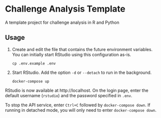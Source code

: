 # Challenge Analysis Template

A template project for challenge analysis in R and Python

## Usage

1. Create and edit the file that contains the future environment variables. You
   can initially start RStudio using this configuration as-is.

       cp .env.example .env

2. Start RStudio. Add the option `-d` or `--detach` to run in the background.

       docker-compose up

RStudio is now available at http://localhost. On the login page, enter the
default username (`rstudio`) and the password specified in `.env`.

To stop the API service, enter `Ctrl+C` followed by `docker-compose down`.  If
running in detached mode, you will only need to enter `docker-compose down`.


<!-- What this project is: A template project for post-challenge analysis with template R markdown files describing important common post-challenge analyses, and a general explanation of how they are done.

What this project isn't: A codebase for running analyses.

## Template structure
`/analysis`: Contains all code notebooks and rendered `html` notebooks.

`/figures`: You could, if you like, store rendered results from your analyses here, so that you can find them when it's time to publish!

`/data`: Where is `/data`? It's a better practice to store the data on Synapse, in the challenge project, so that others can reference the data if they so choose.

## Using github.io
As seen in the table below, you can optionally and ideally knit your code notebooks to html so that they can be displayed on github.io. In order to set this up, you should enable Github Pages in the Settings for your project, and configure it to use the `gh-pages` branch as source. Once you've done this, any `html` files in the `gh-pages` branch will be rendered on github.io.

-----

# Your Challenge Name Here
You should insert the name and description of your Challenge here, with a link to the Challenge project.

## Post-challenge analyses
Here's a summary of the analyses we've run so far.

|analysis|description|
|--|--|
|[Determining top performers](https://sage-bionetworks-challenges.github.io/challenge-analysis/analysis/determine-top-performers.html)|A simple description of a bootstrap analysis to determine the top performers in a challenge.|
|[Comparison to baseline/comparator model](https://sage-bionetworks-challenges.github.io/challenge-analysis/analysis/compare-models-to-baseline.html)|A simple description of a bootstrap analysis to determine the performance of participants relative to a comparator model.|
|[Survey analysis](https://sage-bionetworks-challenges.github.io/challenge-analysis/analysis/survey-analysis.html)|A simple description of a post-challenge survey analysis.|
|[Ensemble analysis](https://sage-bionetworks-challenges.github.io/challenge-analysis/analysis/ensemble-analysis.html)|A simple description of an ensemble analysis for a challenge.| -->
